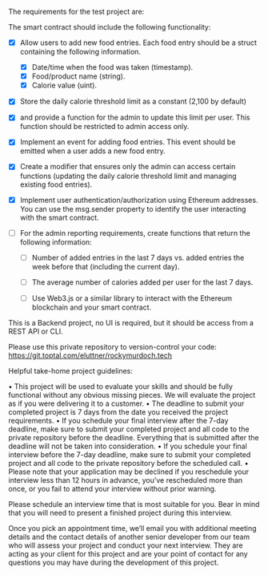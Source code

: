 The requirements for the test project are:

The smart contract should include the following functionality:
- [x] Allow users to add new food entries. Each food entry should be a struct containing the following information.
  - [x] Date/time when the food was taken (timestamp).
  - [x] Food/product name (string).
  - [x] Calorie value (uint).

- [x] Store the daily calorie threshold limit as a constant (2,100 by default)
- [x] and provide a function for the admin to update this limit per user. This function should be restricted to admin access only.

- [x] Implement an event for adding food entries. This event should be emitted when a user adds a new food entry.

- [x] Create a modifier that ensures only the admin can access certain functions (updating the daily calorie threshold limit and managing existing food entries).

- [x] Implement user authentication/authorization using Ethereum addresses. You can use the msg.sender property to identify the user interacting with the smart contract.

- [ ] For the admin reporting requirements, create functions that return the following information:

  - [ ] Number of added entries in the last 7 days vs. added entries the week before that (including the current day).

  - [ ] The average number of calories added per user for the last 7 days.

  - [ ] Use Web3.js or a similar library to interact with the Ethereum blockchain and your smart contract.

This is a Backend project, no UI is required, but it should be access from a REST API or CLI.

Please use this private repository to version-control your code:
https://git.toptal.com/eluttner/rockymurdoch.tech

Helpful take-home project guidelines:

• This project will be used to evaluate your skills and should be fully functional without any obvious missing pieces. We will evaluate the project as if you were delivering it to a customer.
• The deadline to submit your completed project is 7 days from the date you received the project requirements.
• If you schedule your final interview after the 7-day deadline, make sure to submit your completed project and all code to the private repository before the deadline. Everything that is submitted after the deadline will not be taken into consideration.
• If you schedule your final interview before the 7-day deadline, make sure to submit your completed project and all code to the private repository before the scheduled call.
• Please note that your application may be declined if you reschedule your interview less than 12 hours in advance, you’ve rescheduled more than once, or you fail to attend your interview without prior warning.

Please schedule an interview time that is most suitable for you. Bear in mind that you will need to present a finished project during this interview.

Once you pick an appointment time, we’ll email you with additional meeting details and the contact details of another senior developer from our team who will assess your project and conduct your next interview. They are acting as your client for this project and are your point of contact for any questions you may have during the development of this project.